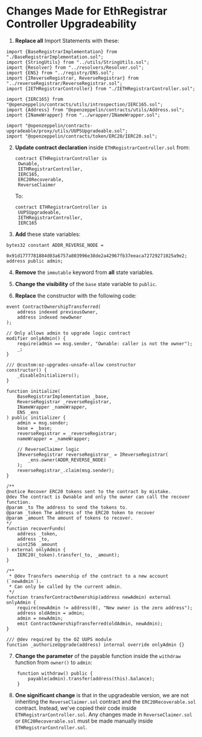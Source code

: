 # Changes Made for EthRegistrar Controller Upgradeability

1. **Replace all** Import Statements with these:

```solidity
import {BaseRegistrarImplementation} from "./BaseRegistrarImplementation.sol";
import {StringUtils} from "../utils/StringUtils.sol";
import {Resolver} from "../resolvers/Resolver.sol";
import {ENS} from "../registry/ENS.sol";
import {IReverseRegistrar, ReverseRegistrar} from "../reverseRegistrar/ReverseRegistrar.sol";
import {IETHRegistrarController} from "./IETHRegistrarController.sol";

import {IERC165} from "@openzeppelin/contracts/utils/introspection/IERC165.sol";
import {Address} from "@openzeppelin/contracts/utils/Address.sol";
import {INameWrapper} from "../wrapper/INameWrapper.sol";

import "@openzeppelin/contracts-upgradeable/proxy/utils/UUPSUpgradeable.sol";
import "@openzeppelin/contracts/token/ERC20/IERC20.sol";
```

2. **Update contract declaration** inside `ETHRegistrarController.sol` from:

   ```solidity
   contract ETHRegistrarController is
    Ownable,
    IETHRegistrarController,
    IERC165,
    ERC20Recoverable,
    ReverseClaimer
   ```

   To:

   ```solidity
   contract ETHRegistrarController is
    UUPSUpgradeable,
    IETHRegistrarController,
    IERC165
   ```

3. **Add** these state variables:

```solidity
bytes32 constant ADDR_REVERSE_NODE =
    0x91d1777781884d03a6757a803996e38de2a42967fb37eeaca72729271025a9e2;
address public admin;
```

4. **Remove** the `immutable` keyword from **all** state variables.

5. **Change the visibility** of the `base` state variable to `public`.

6. **Replace** the constructor with the following code:

```solidity
event ContractOwnershipTransferred(
    address indexed previousOwner,
    address indexed newOwner
);

// Only allows admin to upgrade logic contract
modifier onlyAdmin() {
    require(admin == msg.sender, "Ownable: caller is not the owner");
    _;
}

/// @custom:oz-upgrades-unsafe-allow constructor
constructor() {
    _disableInitializers();
}

function initialize(
    BaseRegistrarImplementation _base,
    ReverseRegistrar _reverseRegistrar,
    INameWrapper _nameWrapper,
    ENS _ens
) public initializer {
    admin = msg.sender;
    base = _base;
    reverseRegistrar = _reverseRegistrar;
    nameWrapper = _nameWrapper;

    // ReverseClaimer logic
    IReverseRegistrar reverseRegistrar_ = IReverseRegistrar(
        _ens.owner(ADDR_REVERSE_NODE)
    );
    reverseRegistrar_.claim(msg.sender);
}

/**
@notice Recover ERC20 tokens sent to the contract by mistake.
@dev The contract is Ownable and only the owner can call the recover function.
@param _to The address to send the tokens to.
@param _token The address of the ERC20 token to recover
@param _amount The amount of tokens to recover.
*/
function recoverFunds(
    address _token,
    address _to,
    uint256 _amount
) external onlyAdmin {
    IERC20(_token).transfer(_to, _amount);
}

/**
 * @dev Transfers ownership of the contract to a new account (`newAdmin`).
 * Can only be called by the current admin.
 */
function transferContractOwnership(address newAdmin) external onlyAdmin {
    require(newAdmin != address(0), "New owner is the zero address");
    address oldAdmin = admin;
    admin = newAdmin;
    emit ContractOwnershipTransferred(oldAdmin, newAdmin);
}

/// @dev required by the OZ UUPS module
function _authorizeUpgrade(address) internal override onlyAdmin {}
```

7. **Change the parameter** of the payable function inside the `withdraw` function from `owner()` to `admin`:

```solidity
    function withdraw() public {
        payable(admin).transfer(address(this).balance);
    }
```

8. **One significant change** is that in the upgradeable version, we are not inheriting the `ReverseClaimer.sol` contract and the `ERC20Recoverable.sol` contract. Instead, we've copied their code inside `ETHRegistrarController.sol`. Any changes made in `ReverseClaimer.sol` or `ERC20Recoverable.sol` must be made manually inside `ETHRegistrarController.sol`.
